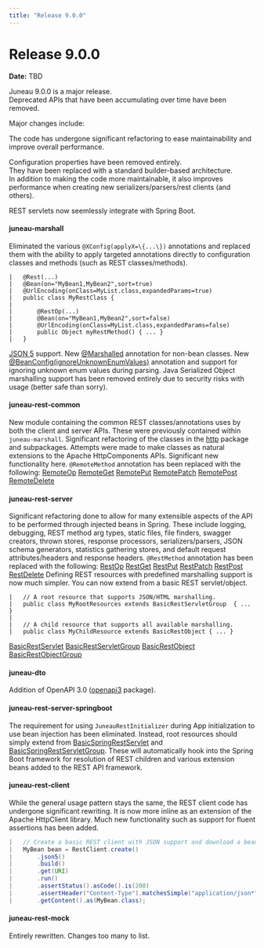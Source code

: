 ```yaml
---
title: "Release 9.0.0"
---
```


# Release 9.0.0

**Date:** TBD

Juneau 9.0.0 is a major release.  
Deprecated APIs that have been accumulating over time have been removed.

Major changes include:

The code has undergone significant refactoring to ease maintainability and improve overall performance.

Configuration properties have been removed entirely.  
They have been replaced with a standard builder-based architecture.  
In addition to making the code more maintainable, it also improves performance when creating new
serializers/parsers/rest clients (and others).

REST servlets now seemlessly integrate with Spring Boot.  

#### juneau-marshall

Eliminated the various `@XConfig(applyX=\{...\})` annotations and replaced them with the ability to apply targeted
annotations directly to configuration classes and methods (such as REST classes/methods).

```text
|	@Rest(...)
|	@Bean(on="MyBean1,MyBean2",sort=true)
|	@UrlEncoding(onClass=MyList.class,expandedParams=true)
|	public class MyRestClass {
|		
|		@RestOp(...)
|		@Bean(on="MyBean1,MyBean2",sort=false)
|		@UrlEncoding(onClass=MyList.class,expandedParams=false)
|		public Object myRestMethod() { ... }
|	}
```

[JSON 5]({{API_DOCS}}/org/apache/juneau/marshaller/Json5.html) support.
New [@Marshalled]({{API_DOCS}}/org/apache/juneau/annotation/Marshalled.html) annotation for non-bean classes.
New [@BeanConfig(ignoreUnknownEnumValues)]({{API_DOCS}}/org/apache/juneau/annotation/BeanConfig.html#ignoreUnknownEnumValues()) annotation and support for ignoring
unknown enum values during parsing.
Java Serialized Object marshalling support has been removed entirely due to security risks with usage (better safe than
sorry).

#### juneau-rest-common

New module containing the common REST classes/annotations uses by both the client and server APIs.
These were previously contained within `juneau-marshall`.
Significant refactoring of the classes in the [http]({{API_DOCS}}/org/apache/juneau/http.html) package and subpackages.
Attempts were made to make classes as natural
extensions to the Apache HttpComponents APIs.
Significant new functionality here.
`@RemoteMethod` annotation has been replaced with the following:
[RemoteOp]({{API_DOCS}}/org/apache/juneau/http/remote/RemoteOp.html)
[RemoteGet]({{API_DOCS}}/org/apache/juneau/http/remote/RemoteGet.html)
[RemotePut]({{API_DOCS}}/org/apache/juneau/http/remote/RemotePut.html)
[RemotePatch]({{API_DOCS}}/org/apache/juneau/http/remote/RemotePatch.html)
[RemotePost]({{API_DOCS}}/org/apache/juneau/http/remote/RemotePost.html)
[RemoteDelete]({{API_DOCS}}/org/apache/juneau/http/remote/RemoteDelete.html)

#### juneau-rest-server

Significant refactoring done to allow for many extensible aspects of the API to be performed through injected beans
in Spring.
These include logging, debugging, REST method arg types, static files, file finders, swagger creators, thrown stores,
response
processors, serializers/parsers, JSON schema generators, statistics gathering stores, and default request
attributes/headers and response
headers.
`@RestMethod` annotation has been replaced with the following:
[RestOp]({{API_DOCS}}/org/apache/juneau/rest/annotation/RestOp.html)
[RestGet]({{API_DOCS}}/org/apache/juneau/rest/annotation/RestGet.html)
[RestPut]({{API_DOCS}}/org/apache/juneau/rest/annotation/RestPut.html)
[RestPatch]({{API_DOCS}}/org/apache/juneau/rest/annotation/RestPatch.html)
[RestPost]({{API_DOCS}}/org/apache/juneau/rest/annotation/RestPost.html)
[RestDelete]({{API_DOCS}}/org/apache/juneau/rest/annotation/RestDelete.html)
Defining REST resources with predefined marshalling support is now much simpler.
You can now extend from a basic REST servlet/object.

```text
|	// A root resource that supports JSON/HTML marshalling.
|	public class MyRootResources extends BasicRestServletGroup  { ... }
|	
|	// A child resource that supports all available marshalling.
|	public class MyChildResource extends BasicRestObject { ... }
```

[BasicRestServlet]({{API_DOCS}}/org/apache/juneau/rest/servlet/BasicRestServlet.html)
[BasicRestServletGroup]({{API_DOCS}}/org/apache/juneau/rest/servlet/BasicRestServletGroup.html)
[BasicRestObject]({{API_DOCS}}/org/apache/juneau/rest/servlet/BasicRestObject.html)
[BasicRestObjectGroup]({{API_DOCS}}/org/apache/juneau/rest/servlet/BasicRestObjectGroup.html)

#### juneau-dto

Addition of OpenAPI 3.0 ([openapi3]({{API_DOCS}}/org/apache/juneau/dto/openapi3.html) package).

#### juneau-rest-server-springboot

The requirement for using `JuneauRestInitializer` during App initialization to use bean injection has been eliminated.
Instead, root resources should simply extend from [BasicSpringRestServlet]({{API_DOCS}}/org/apache/juneau/rest/springboot/BasicSpringRestServlet.html) and [BasicSpringRestServletGroup]({{API_DOCS}}/org/apache/juneau/rest/springboot/BasicSpringRestServletGroup.html).
These will automatically hook into the Spring Boot framework for resolution of REST children and various extension beans
added
to the REST API framework.

#### juneau-rest-client

While the general usage pattern stays the same, the REST client code has undergone significant rewriting.
It is now more inline
as an extension of the Apache HttpClient library.
Much new functionality such as support for fluent assertions has been added.

```java
|	// Create a basic REST client with JSON support and download a bean.
|	MyBean bean = RestClient.create()
|		.json5()
|		.build()
|		.get(URI)
|		.run()
|		.assertStatus().asCode().is(200)
|		.assertHeader("Content-Type").matchesSimple("application/json*")
|		.getContent().as(MyBean.class);
```

#### juneau-rest-mock

Entirely rewritten.
Changes too many to list.
